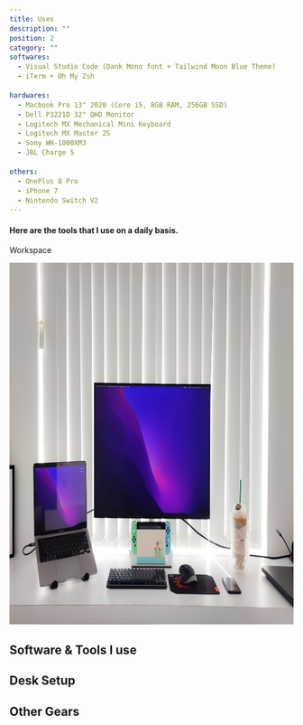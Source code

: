 ```yaml
---
title: Uses
description: ""
position: 2
category: ""
softwares:
  - Visual Studio Code (Dank Mono font + Tailwind Moon Blue Theme)
  - iTerm + Oh My Zsh

hardwares:
  - Macbook Pro 13" 2020 (Core i5, 8GB RAM, 256GB SSD)
  - Dell P3221D 32" QHD Monitor
  - Logitech MX Mechanical Mini Keyboard
  - Logitech MX Master 2S
  - Sony WH-1000XM3
  - JBL Charge 5

others:
  - OnePlus 8 Pro
  - iPhone 7
  - Nintendo Switch V2
---
```


#### Here are the tools that I use on a daily basis.

<badge>Workspace</badge>

<img src="/setup.jpg"   width="1280" height="640" alt=""/>

## Software & Tools I use

<list :items="softwares"></list>

## Desk Setup

<list :items="hardwares"></list>

## Other Gears

<list :items="others"></list>
